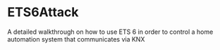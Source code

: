 # ETS6Attack
A detailed walkthrough on how to use ETS 6 in order to control a home automation system that communicates via KNX
